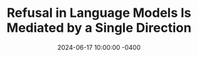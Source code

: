 ---
layout: post
title:  "Refusal in Language Models Is Mediated by a Single Direction"
date:   2024-06-17 10:00:00 -0400
external_url: https://arxiv.org/abs/2406.11717
external_site: ArXiv
external_site_logo_path: /assets/images/misc/arxiv.svg
---